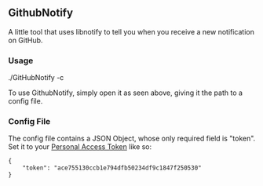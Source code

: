 ## GithubNotify
A little tool that uses libnotify to tell you when you receive a new notification
on GitHub.

### Usage
./GitHubNotify -c <config-file>

To use GithubNotify, simply open it as seen above, giving it the path to a config
file.

### Config File
The config file contains a JSON Object, whose only required field is "token".
Set it to your [Personal Access Token](https://github.com/settings/tokens) like so:
```
{
	"token": "ace755130ccb1e794dfb50234df9c1847f250530"
}
```
